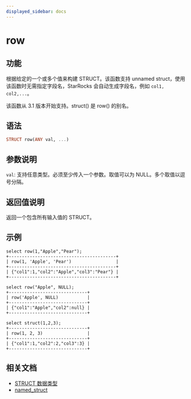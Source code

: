 ```yaml
---
displayed_sidebar: docs
---
```


# row

## 功能

根据给定的一个或多个值来构建 STRUCT。该函数支持 unnamed struct，使用该函数时无需指定字段名，StarRocks 会自动生成字段名，例如 `col1, col2,...`。

该函数从 3.1 版本开始支持。struct() 是 row() 的别名。

## 语法

```Haskell
STRUCT row(ANY val, ...)
```

## 参数说明

`val`: 支持任意类型。必须至少传入一个参数。取值可以为 NULL。多个取值以逗号分隔。

## 返回值说明

返回一个包含所有输入值的 STRUCT。

## 示例

```Plaintext
select row(1,"Apple","Pear");
+-----------------------------------------+
| row(1, 'Apple', 'Pear')                 |
+-----------------------------------------+
| {"col1":1,"col2":"Apple","col3":"Pear"} |
+-----------------------------------------+

select row("Apple", NULL);
+------------------------------+
| row('Apple', NULL)           |
+------------------------------+
| {"col1":"Apple","col2":null} |
+------------------------------+

select struct(1,2,3);
+------------------------------+
| row(1, 2, 3)                 |
+------------------------------+
| {"col1":1,"col2":2,"col3":3} |
+------------------------------+
```

## 相关文档

- [STRUCT 数据类型](../../data-types/semi_structured/STRUCT.md)
- [named_struct](named_struct.md)
